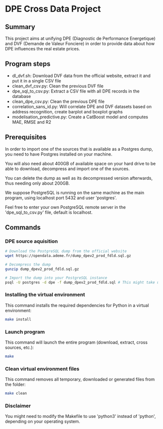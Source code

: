 # DPE Cross Data Project

## Summary

This project aims at unifying DPE (Diagnostic de Performance Energetique) and DVF (Demande de Valeur Fonciere) in order to provide data about how DPE influences the real estate prices.

## Program steps

- dl_dvf.sh: Download DVF data from the official website, extract it and put it in a single CSV file
- clean_dvf_csv.py: Clean the previous DVF file
- dpe_sql_to_csv.py: Extract a CSV file with all DPE records in the database
- clean_dpe_csv.py: Clean the previous DPE file
- correlation_sans_id.py: Will correlate DPE and DVF datasets based on address recognition, create barplot and boxplot graphs
- modelisation_predictive.py: Create a CatBoost model and computes MAE, RMSE and R2

## Prerequisites

In order to import one of the sources that is available as a Postgres dump, you need to have Postgres installed on your machine.

You will also need about 400GB of available space on your hard drive to be able to download, decompress and import one of the sources.

You can delete the dump as well as its decompressed version afterwards, thus needing only about 200GB.

We suppose PostgreSQL is running on the same machine as the main program, using localhost port 5432 and user 'postgres'.

Feel free to enter your own PostgreSQL remote server in the 'dpe_sql_to_csv.py' file, default is localhost.

## Commands

### DPE source aquisition

```sh
# Download the PostgreSQL dump from the official website
wget https://opendata.ademe.fr/dump_dpev2_prod_fdld.sql.gz

# Decompress the dump
gunzip dump_dpev2_prod_fdld.sql.gz

# Import the dump into your PostgreSQL instance
psql -U postgres -d dpe -f dump_dpev2_prod_fdld.sql # This might take up to a few hours, depending on your machine.
```

### Installing the virtual environment

This command installs the required dependencies for Python in a virtual environment:

```sh
make install
```

### Launch program

This command will launch the entire program (download, extract, cross sources, etc.):

```sh
make
```

### Clean virtual environment files

This command removes all temporary, downloaded or generated files from the folder:

```sh
make clean
```

### Disclaimer

You might need to modify the Makefile to use 'python3' instead of 'python', depending on your operating system.
